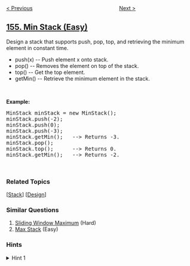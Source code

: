 <!--|This file generated by command(leetcode description); DO NOT EDIT.    |-->
<!--+----------------------------------------------------------------------+-->
<!--|@author    openset <openset.wang@gmail.com>                           |-->
<!--|@link      https://github.com/openset                                 |-->
<!--|@home      https://github.com/tonymontaro/leetcode-hints                        |-->
<!--+----------------------------------------------------------------------+-->

[< Previous](https://github.com/tonymontaro/leetcode-hints/tree/master/problems/find-minimum-in-rotated-sorted-array-ii "Find Minimum in Rotated Sorted Array II")
　　　　　　　　　　　　　　　　
[Next >](https://github.com/tonymontaro/leetcode-hints/tree/master/problems/binary-tree-upside-down "Binary Tree Upside Down")

## [155. Min Stack (Easy)](https://leetcode.com/problems/min-stack "最小栈")

<p>Design a stack that supports push, pop, top, and retrieving the minimum element in constant time.</p>

<ul>
	<li>push(x) -- Push element x onto stack.</li>
	<li>pop() -- Removes the element on top of the stack.</li>
	<li>top() -- Get the top element.</li>
	<li>getMin() -- Retrieve the minimum element in the stack.</li>
</ul>

<p>&nbsp;</p>

<p><b>Example:</b></p>

<pre>
MinStack minStack = new MinStack();
minStack.push(-2);
minStack.push(0);
minStack.push(-3);
minStack.getMin();   --&gt; Returns -3.
minStack.pop();
minStack.top();      --&gt; Returns 0.
minStack.getMin();   --&gt; Returns -2.
</pre>

<p>&nbsp;</p>

### Related Topics
  [[Stack](https://github.com/tonymontaro/leetcode-hints/tree/master/tag/stack/README.md)]
  [[Design](https://github.com/tonymontaro/leetcode-hints/tree/master/tag/design/README.md)]

### Similar Questions
  1. [Sliding Window Maximum](https://github.com/tonymontaro/leetcode-hints/tree/master/problems/sliding-window-maximum) (Hard)
  1. [Max Stack](https://github.com/tonymontaro/leetcode-hints/tree/master/problems/max-stack) (Easy)

### Hints
<details>
<summary>Hint 1</summary>
Consider each node in the stack having a minimum value. (Credits to @aakarshmadhavan)
</details>

